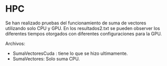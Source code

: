 # HPC

Se han realizado pruebas del funcionamiento de suma de vectores utilizando solo CPU y GPU.
En los resultados2.txt se pueden observer los diferentes tiempos otorgados con diferentes configuraciones para la GPU.

Archivos:
- SumaVectoresCuda : tiene lo que se hizo ultimamente.
- SumaVectores: Solo suma CPU.

